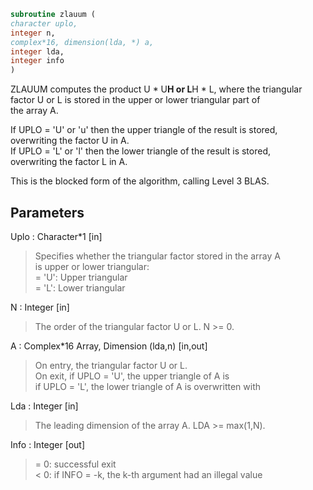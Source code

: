 ```fortran  
subroutine zlauum (  
character uplo,  
integer n,  
complex*16, dimension(lda, *) a,  
integer lda,  
integer info  
)  
```  
  
ZLAUUM computes the product U * U**H or L**H * L, where the triangular  
factor U or L is stored in the upper or lower triangular part of  
the array A.  
  
If UPLO = 'U' or 'u' then the upper triangle of the result is stored,  
overwriting the factor U in A.  
If UPLO = 'L' or 'l' then the lower triangle of the result is stored,  
overwriting the factor L in A.  
  
This is the blocked form of the algorithm, calling Level 3 BLAS.  
  
## Parameters  
Uplo : Character*1 [in]  
> Specifies whether the triangular factor stored in the array A  
> is upper or lower triangular:  
> = 'U':  Upper triangular  
> = 'L':  Lower triangular  
  
N : Integer [in]  
> The order of the triangular factor U or L.  N >= 0.  
  
A : Complex*16 Array, Dimension (lda,n) [in,out]  
> On entry, the triangular factor U or L.  
> On exit, if UPLO = 'U', the upper triangle of A is  
> if UPLO = 'L', the lower triangle of A is overwritten with  
  
Lda : Integer [in]  
> The leading dimension of the array A.  LDA >= max(1,N).  
  
Info : Integer [out]  
> = 0: successful exit  
> < 0: if INFO = -k, the k-th argument had an illegal value  
  
